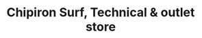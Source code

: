---
title: "Chipiron Surf, Technical & outlet store"
url: /soorts-hossegor/chipiron-surf-technical-und-outlet-store/
shop: Kleidung
---